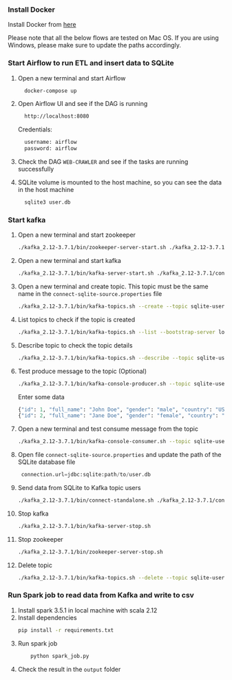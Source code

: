 ### Install Docker
Install Docker from [here](https://docs.docker.com/desktop/install/mac-install/)

Please note that all the below flows are tested on Mac OS. If you are using Windows, please make sure to update the paths accordingly.

### Start Airflow to run ETL and insert data to SQLite
1. Open a new terminal  and start Airflow
    ```bash
      docker-compose up
    ```
2. Open Airflow UI and see if the DAG is running
    ```bash
      http://localhost:8080
    ```
    Credentials:
    ```bash
      username: airflow
      password: airflow
    ```
3. Check the DAG `WEB-CRAWLER` and see if the tasks are running successfully

4. SQLite volume is mounted to the host machine, so you can see the data in the host machine
    ```bash
      sqlite3 user.db
    ```

### Start kafka
1. Open a new terminal and start zookeeper
    ```bash
    ./kafka_2.12-3.7.1/bin/zookeeper-server-start.sh ./kafka_2.12-3.7.1/config/zookeeper.properties
    ```
2. Open a new terminal and start kafka
    ```bash
    ./kafka_2.12-3.7.1/bin/kafka-server-start.sh ./kafka_2.12-3.7.1/config/server.properties
    ```

3. Open a new terminal and create topic. This topic must be the same name in the `connect-sqlite-source.properties` file
    ```bash
    ./kafka_2.12-3.7.1/bin/kafka-topics.sh --create --topic sqlite-users --bootstrap-server localhost:9092 --partitions 1 --replication-factor 1
    ```

4. List topics to check if the topic is created
    ```bash
    ./kafka_2.12-3.7.1/bin/kafka-topics.sh --list --bootstrap-server localhost:9092
    ```

5. Describe topic to check the topic details
    ```bash
    ./kafka_2.12-3.7.1/bin/kafka-topics.sh --describe --topic sqlite-users --bootstrap-server localhost:9092
    ```

6. Test produce message to the topic (Optional)
    ```bash
    ./kafka_2.12-3.7.1/bin/kafka-console-producer.sh --topic sqlite-users --bootstrap-server localhost:9092
    ```
    Enter some data
    ```python
    {"id": 1, "full_name": "John Doe", "gender": "male", "country": "USA"}
    {"id": 2, "full_name": "Jane Doe", "gender": "female", "country": "USA"}
    ```

7. Open a new terminal and test consume message from the topic
    ```bash
    ./kafka_2.12-3.7.1/bin/kafka-console-consumer.sh --topic sqlite-users --from-beginning --bootstrap-server localhost:9092
    ```
   
8. Open file `connect-sqlite-source.properties` and update the path of the SQLite database file
   ```python
    connection.url=jdbc:sqlite:path/to/user.db
   ```   

9. Send data from SQLite to Kafka topic users
    ```bash
    ./kafka_2.12-3.7.1/bin/connect-standalone.sh ./kafka_2.12-3.7.1/config/connect-standalone.properties ./connect-sqlite-source.properties
    ```

10. Stop kafka
    ```bash
    ./kafka_2.12-3.7.1/bin/kafka-server-stop.sh
    ```
11. Stop zookeeper
    ```bash
    ./kafka_2.12-3.7.1/bin/zookeeper-server-stop.sh
    ```
12. Delete topic
    ```bash
    ./kafka_2.12-3.7.1/bin/kafka-topics.sh --delete --topic sqlite-users --bootstrap-server localhost:9092
    ```

### Run Spark job to read data from Kafka and write to csv
1. Install spark 3.5.1 in local machine with scala 2.12
2. Install dependencies
    ```bash
    pip install -r requirements.txt
    ```
3. Run spark job
    ```python
        python spark_job.py
    ```
4. Check the result in the `output` folder



